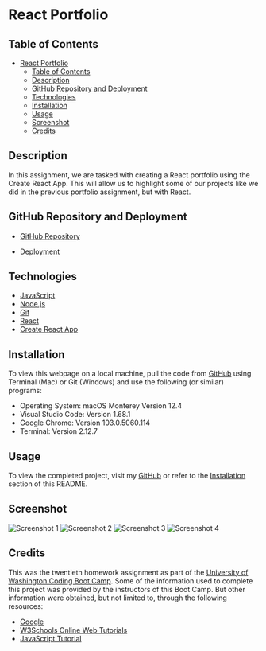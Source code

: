 # React Portfolio

## Table of Contents

- [React Portfolio](#react-portfolio)
  - [Table of Contents](#table-of-contents)
  - [Description](#description)
  - [GitHub Repository and Deployment](#github-repository-and-deployment)
  - [Technologies](#technologies)
  - [Installation](#installation)
  - [Usage](#usage)
  - [Screenshot](#screenshot)
  - [Credits](#credits)

## Description

In this assignment, we are tasked with creating a React portfolio using the Create React App. This will allow us to highlight some of our projects like we did in the previous portfolio assignment, but with React.

## GitHub Repository and Deployment

- [GitHub Repository](https://github.com/nayrsicnarf/react-portfolio.git)

- [Deployment](https://nayrsicnarf.github.io/react-portfolio/)

## Technologies

- [JavaScript](https://www.w3schools.com/js/)
- [Node.js](https://nodejs.org/en/docs/)
- [Git](https://git-scm.com/doc)
- [React](https://reactjs.org/docs/getting-started.html)
- [Create React App](https://create-react-app.dev/docs/deployment/#github-pages)


## Installation

To view this webpage on a local machine, pull the code from [GitHub](https://github.com/nayrsicnarf/react-portfolio.git) using Terminal (Mac) or Git (Windows) and use the following (or similar) programs:

- Operating System: macOS Monterey Version 12.4
- Visual Studio Code: Version 1.68.1
- Google Chrome: Version 103.0.5060.114 
- Terminal: Version 2.12.7

## Usage

To view the completed project, visit my [GitHub](https://github.com/nayrsicnarf/react-portfolio.git) or refer to the [Installation](#installation) section of this README.

## Screenshot

![Screenshot 1](/assets/.png)
![Screenshot 2](/assets/.png)
![Screenshot 3](/assets/.png)
![Screenshot 4](/assets/.png)

## Credits

This was the twentieth homework assignment as part of the [University of Washington Coding Boot Camp](https://bootcamp.uw.edu/coding/). Some of the information used to complete this project was provided by the instructors of this Boot Camp. But other information were obtained, but not limited to, through the following resources:

- [Google](https://www.google.com/)
- [W3Schools Online Web Tutorials](https://www.w3schools.com/)
- [JavaScript Tutorial](https://www.javascripttutorial.net/)